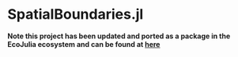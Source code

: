 # SpatialBoundaries.jl

**Note this project has been updated and ported as a package in the EcoJulia ecosystem and can be found at [here](https://github.com/EcoJulia/SpatialBoundaries.jl)**
